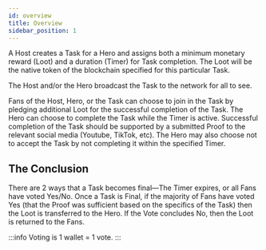 ```yaml
---
id: overview
title: Overview
sidebar_position: 1
---
```


A Host creates a Task for a Hero and assigns both a minimum monetary reward (Loot) and a duration (Timer) for Task completion.  The Loot will be the native token of the blockchain specified for this particular Task.

The Host and/or the Hero broadcast the Task to the network for all to see.

Fans of the Host, Hero, or the Task can choose to join in the Task by pledging additional Loot for the successful completion of the Task.
The Hero can choose to complete the Task while the Timer is active.  Successful completion of the Task should be supported by a submitted Proof to the relevant social media (Youtube, TikTok, etc).  The Hero may also choose not to accept the Task by not completing it within the specified Timer.

## The Conclusion
There are 2 ways that a Task becomes final—The Timer expires, or all Fans have voted Yes/No.  Once a Task is Final, if the majority of Fans have voted Yes (that the Proof was sufficient based on the specifics of the Task) then the Loot is transferred to the Hero.  If the Vote concludes No, then the Loot is returned to the Fans.

:::info
Voting is 1 wallet = 1 vote.
:::